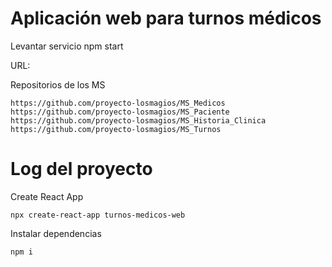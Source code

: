 # Aplicación web para turnos médicos


Levantar servicio
    npm start

URL:


Repositorios de los MS

    https://github.com/proyecto-losmagios/MS_Medicos
    https://github.com/proyecto-losmagios/MS_Paciente
    https://github.com/proyecto-losmagios/MS_Historia_Clinica
    https://github.com/proyecto-losmagios/MS_Turnos





# Log del proyecto

Create React App

    npx create-react-app turnos-medicos-web


Instalar dependencias

    npm i
